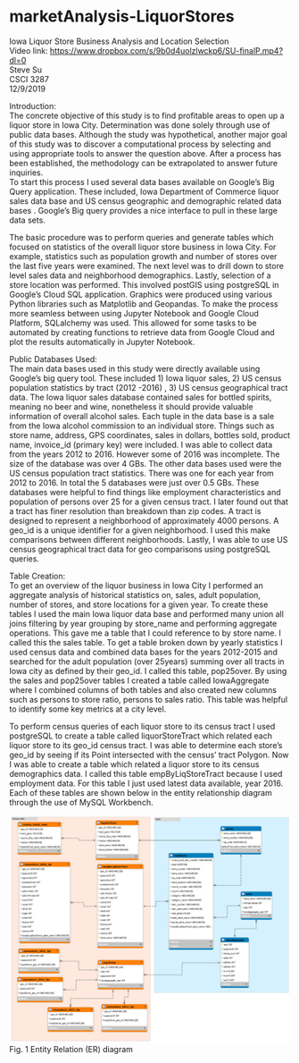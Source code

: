 # marketAnalysis-LiquorStores

Iowa Liquor Store Business Analysis and Location Selection  
Video link: https://www.dropbox.com/s/9b0d4uolzlwckp6/SU-finalP.mp4?dl=0  
Steve Su  
CSCI 3287  
12/9/2019  

Introduction:  
The concrete objective of this study is to find profitable areas to open up a liquor store in Iowa City.  Determination was done solely through use of public data bases.  Although the study was hypothetical, another major goal of this study was to discover a computational process by selecting and using appropriate tools to answer the question above.  After a process has been established, the methodology can be extrapolated to answer future inquiries.    
To start this process I used several data bases available on Google’s Big Query application.  These included, Iowa Department of Commerce liquor sales data base and US census geographic and demographic related data bases .   Google’s Big query provides a nice interface to pull in these large data sets.  

The basic procedure was to perform queries and generate tables which focused on statistics of the overall liquor store business in Iowa City.  For example, statistics such as population growth and number of stores over the last five years were examined.  The next level was to drill down to store level sales data and neighborhood demographics.  Lastly, selection of a store location was performed.  This involved postGIS using postgreSQL in Google’s Cloud SQL application.  Graphics were produced using various Python libraries such as Matplotlib and Geopandas.  To make the process more seamless between using Jupyter Notebook and Google Cloud Platform, SQLalchemy was used.  This allowed for some tasks to be automated by creating functions to retrieve data from Google Cloud and plot the results automatically in Jupyter Notebook.  

Public Databases Used:  
The main data bases used in this study were directly available using Google’s big query tool.  These included 1) Iowa liquor sales, 2) US census population statistics by tract (2012 -2016) , 3)  US census geographical tract data.  The Iowa liquor sales database contained sales for bottled spirits, meaning no beer and wine, nonetheless it should provide valuable information of overall alcohol sales.  Each tuple in the data base is a sale from the Iowa alcohol commission to an individual store.  Things such as store name, address, GPS coordinates, sales in dollars, bottles sold, product name, invoice_id (primary key) were included.  I was able to collect data from the years 2012 to 2016.  However some of 2016 was incomplete.  The size of the database was over 4 GBs.  The other data bases used were the US census population tract statistics.  There was one for each year from 2012 to 2016.  In total the 5 databases were just over 0.5 GBs.  These databases were helpful to find things like employment characteristics and population of persons over 25 for a given census tract.  I later found out that a tract has finer resolution than breakdown than zip codes.  A tract is designed to represent a neighborhood of approximately 4000 persons.   A geo_id is a unique identifier for a given neighborhood.  I used this make comparisons between different neighborhoods.  Lastly, I was able to use US census geographical tract data for geo comparisons using postgreSQL queries.  

Table Creation:  
To get an overview of the liquor business in Iowa City I performed an aggregate analysis of historical statistics on, sales, adult population, number of stores, and store locations for a given year.  To create these tables I used the main Iowa liquor data base and performed many union all joins filtering by year grouping by store_name and performing aggregate operations.  This gave me a table that I could reference to by store name.  I called this the sales table.  To get a table broken down by yearly statistics I used census data and combined data bases for the years 2012-2015 and searched for the adult population (over 25years) summing over all tracts in Iowa city as defined by their geo_id.  I called this table, pop25over.  By using the sales and pop25over tables I created a table called IowaAggregate where I combined columns of both tables and also created new columns such as persons to store ratio, persons to sales ratio.  This table was helpful to identify some key metrics at a city level.  

To perform census queries of each liquor store to its census tract I used postgreSQL to create a table called liquorStoreTract which related each liquor store to its geo_id census tract.  I was able to determine each store’s geo_id by seeing if its Point intersected with the census’ tract Polygon.  Now I was able to create a table which related a liquor store to its census demographics data.  I called this table empByLiqStoreTract because I used employment data.  For this table I just used latest data available, year 2016.  Each of these tables are shown below in the entity relationship diagram through the use of MySQL Workbench.  

![pic](./images/iowa_er_diagram.png)  
Fig. 1  Entity Relation (ER) diagram  

